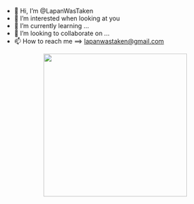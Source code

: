 - 👋 Hi, I’m @LapanWasTaken
- 👀 I’m interested when looking at you 
- 🌱 I’m currently learning ...
- 💞️ I’m looking to collaborate on ...
- 📫 How to reach me ==> lapanwastaken@gmail.com 
<html>
  <head>
    <center>
<img src="https://i.pinimg.com/564x/e1/f6/65/e1f665ebb60a09f7a2ff2a0a45d2bd57.jpg" width="325px" height="325px"</img>
  </head>
    </center>
    </html>
<!---
LapanWasTaken/LapanWasTaken is a ✨ special ✨ repository because its `README.md` (this file) appears on your GitHub profile.
You can click the Preview link to take a look at your changes.
--->
